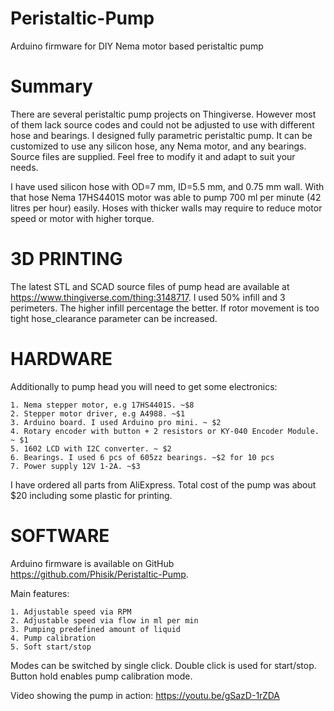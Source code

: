 # Peristaltic-Pump
Arduino firmware for DIY Nema motor based peristaltic pump

# Summary
There are several peristaltic pump projects on Thingiverse. However most of them lack source codes and could not be adjusted to use with different hose and bearings. I designed fully parametric peristaltic pump. It can be customized to use any silicon hose, any Nema motor, and any bearings. Source files are supplied. Feel free to modify it and adapt to suit your needs.

I have used silicon hose with OD=7 mm, ID=5.5 mm, and 0.75 mm wall. With that hose Nema 17HS4401S motor was able to pump 700 ml per minute (42 litres per hour) easily. Hoses with thicker walls may require to reduce motor speed or motor with higher torque.

# 3D PRINTING
The latest STL and SCAD source files of pump head are available at https://www.thingiverse.com/thing:3148717. I used 50% infill and 3 perimeters. The higher infill percentage the better. If rotor movement is too tight hose_clearance parameter can be increased. 

# HARDWARE
Additionally to pump head you will need to get some electronics:

    1. Nema stepper motor, e.g 17HS4401S. ~$8
    2. Stepper motor driver, e.g A4988. ~$1
    3. Arduino board. I used Arduino pro mini. ~ $2
    4. Rotary encoder with button + 2 resistors or KY-040 Encoder Module. ~ $1
    5. 1602 LCD with I2C converter. ~ $2
    6. Bearings. I used 6 pcs of 605zz bearings. ~$2 for 10 pcs
    7. Power supply 12V 1-2A. ~$3

I have ordered all parts from AliExpress. Total cost of the pump was about $20 including some plastic for printing.

# SOFTWARE
Arduino firmware is available on GitHub https://github.com/Phisik/Peristaltic-Pump. 

Main features:

    1. Adjustable speed via RPM
    2. Adjustable speed via flow in ml per min
    3. Pumping predefined amount of liquid
    4. Pump calibration
    5. Soft start/stop 

Modes can be switched by single click. Double click is used for start/stop. Button hold enables pump calibration mode.

Video showing the pump in action: https://youtu.be/gSazD-1rZDA
